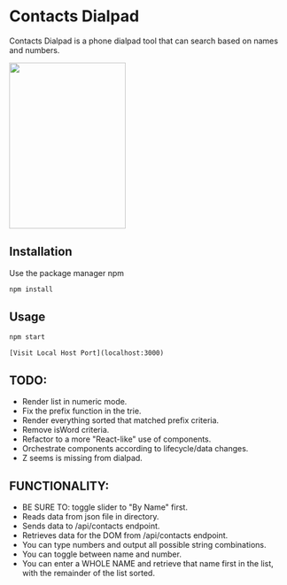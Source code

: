 # Contacts Dialpad

Contacts Dialpad is a phone dialpad tool that can search based on names and numbers.

<img src="https://dialpad-images.s3.amazonaws.com/dialpad.png" width="210" height="300">

## Installation

Use the package manager npm

```bash
npm install 
```

## Usage

```bash
npm start
```
```
[Visit Local Host Port](localhost:3000)
```

## TODO:

* Render list in numeric mode.
* Fix the prefix function in the trie. 
* Render everything sorted that matched prefix criteria. 
* Remove isWord criteria.
* Refactor to a more "React-like" use of components. 
* Orchestrate components according to lifecycle/data changes.
* Z seems is missing from dialpad.

## FUNCTIONALITY: 

* BE SURE TO: toggle slider to "By Name" first.
* Reads data from json file in directory.
* Sends data to /api/contacts endpoint.
* Retrieves data for the DOM from /api/contacts endpoint.
* You can type numbers and output all possible string combinations.
* You can toggle between name and number.
* You can enter a WHOLE NAME and retrieve that name first in the list, with the remainder of the list sorted. 

